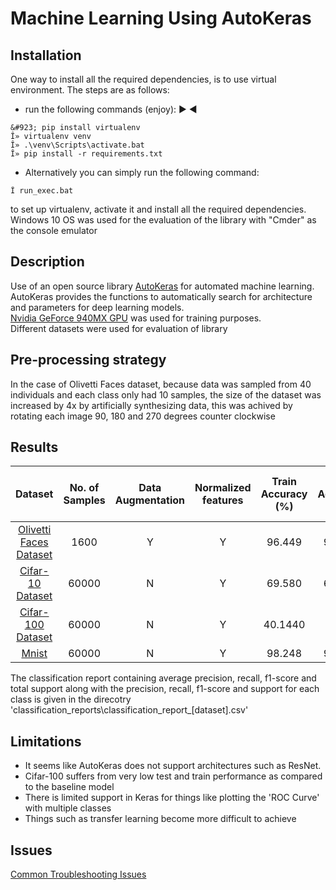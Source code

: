 # Machine Learning Using AutoKeras

## Installation

One way to install all the required dependencies, is to use virtual environment. The steps are as follows: <br>
* run the following commands (enjoy):
&#9658;
&#9668;
```console
&#923; pip install virtualenv
Î» virtualenv venv
Î» .\venv\Scripts\activate.bat
Î» pip install -r requirements.txt
```
* Alternatively you can simply run the following command:
```console
Î run_exec.bat
```
to set up virtualenv, activate it and install all the required dependencies. <br>
Windows 10 OS was used for the evaluation of the library with "Cmder" as the console emulator <br>

## Description
Use of an open source library [AutoKeras](https://autokeras.com/) for automated machine learning.
AutoKeras provides the functions to automatically search for architecture
and parameters for deep learning models. <br> [Nvidia GeForce 940MX GPU](https://www.geforce.com/hardware/notebook-gpus/geforce-940mx) was used for training purposes. <br>
Different datasets were used for evaluation of library

## Pre-processing strategy
In the case of Olivetti Faces dataset, because data was sampled from 40 individuals and each class only had 10 samples, the size of the dataset was increased by 4x by artificially synthesizing data, this was achived by rotating each image 90, 180 and 270 degrees counter clockwise <br>

## Results

| Dataset | No. of Samples | Data Augmentation | Normalized features | Train Accuracy (%) | Test Accuracy (%) | Average Precision (%) | Average Recall (%) | Average F1 Score (%) | Total Support | Epochs | Time Taken (s) | Batch Size |
| :-: | :-: | :-: | :-: | :-: | :-: | :-:| :-: | :-: | :-: | :-: | :-: | :-: |
| [Olivetti Faces Dataset](http://scikit-learn.org/stable/datasets/olivetti_faces.html) | 1600 | Y | Y | 96.449 | 97.500 | 97 | 98 | 97 | 320 | 53 | 110.767 | 128 |
| [Cifar-10 Dataset](https://en.wikipedia.org/wiki/CIFAR-10) | 60000 | N | Y | 69.580 | 68.870 | 68 | 69 | 68 | 10000 | 66 | 1876.29 | 128 |
| [Cifar-100 Dataset](https://www.cs.toronto.edu/~kriz/cifar.html) | 60000 | N | Y | 40.1440 | 39.66 | 39 | 41 | 40 | 10000 | 54 | 1370.663991 | 128
| [Mnist](https://en.wikipedia.org/wiki/MNIST_database) | 60000 | N | Y | 98.248 | 98.180 | 98 | 98 | 98 | 10000 | 41 | 98.350 | 128 |

The classification report containing average precision, recall, f1-score and total support along with the precision, recall, f1-score and support for each class is given in the direcotry 'classification_reports\\classification_report_[dataset].csv' <br>

## Limitations
* It seems like AutoKeras does not support architectures such as ResNet.
* Cifar-100 suffers from very low test and train performance as compared to the baseline model
* There is limited support in Keras for things like plotting the 'ROC Curve' with multiple classes
* Things such as transfer learning become more difficult to achieve

## Issues
[Common Troubleshooting Issues](docs/troubleshooting_issues.md)
